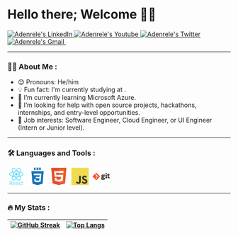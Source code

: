 # Hello there; Welcome 👋🏾

<div id="badges">
  <a href="your-linkedin-URL">
    <img src="https://img.shields.io/badge/LinkedIn-blue?style=for-the-badge&logo=linkedin&logoColor=white" alt="Adenrele's LinkedIn"/>
  </a>
  <a href="your-youtube-URL">
    <img src="https://img.shields.io/badge/YouTube-red?style=for-the-badge&logo=youtube&logoColor=white" alt="Adenrele's Youtube"/>
  </a>
  <a href="your-twitter-URL">
    <img src="https://img.shields.io/badge/Twitter-blue?style=for-the-badge&logo=twitter&logoColor=white" alt="Adenrele's Twitter"/>
  </a>
  <a href="mailto:kofoworola.onikosi@gmail.com?subject="subject text">
    <img src="https://img.shields.io/badge/Gmail-red?style=for-the-badge&logo=gmail&logoColor=white" alt="Adenrele's Gmail"/>
  </a>
  <img src="https://komarev.com/ghpvc/?username=adenreleonikosi&style=flat-square&color=orange" alt=""/>
</div>

---

### :man_technologist: About Me :
- 😊 Pronouns: He/him
- 💡 Fun fact: I'm currently studying at .
- 🌱 I’m currently learning Microsoft Azure.
- 📝 I’m looking for help with open source projects, hackathons, internships, and entry-level opportunities.
- 💼 Job interests: Software Engineer, Cloud Engineer, or UI Engineer (Intern or Junior level).

---
### :hammer_and_wrench: Languages and Tools :
<div>
  <img src="https://github.com/devicons/devicon/blob/master/icons/react/react-original-wordmark.svg" title="React" alt="React" width="40" height="40"/>&nbsp;
  <img src="https://github.com/devicons/devicon/blob/master/icons/css3/css3-plain-wordmark.svg"  title="CSS3" alt="CSS" width="40" height="40"/>&nbsp;
  <img src="https://github.com/devicons/devicon/blob/master/icons/html5/html5-original.svg" title="HTML5" alt="HTML" width="40" height="40"/>&nbsp;
  <img src="https://github.com/devicons/devicon/blob/master/icons/javascript/javascript-original.svg" title="JavaScript" alt="JavaScript" width="40" height="40"/>&nbsp;
  <img src="https://github.com/devicons/devicon/blob/master/icons/git/git-original-wordmark.svg" title="Git" **alt="Git" width="40" height="40"/>
</div>

---
### :fire: My Stats :
| [![GitHub Streak](https://github-readme-streak-stats.herokuapp.com/?user=adenreleonikosi&theme=highcontrast)](https://git.io/streak-stats)| [![Top Langs](https://github-readme-stats.vercel.app/api/top-langs/?username=adenreleonikosi&layout=compact&theme=vision-friendly-dark)](https://github.com/anuraghazra/github-readme-stats) |
| ------------- | ------------- |
